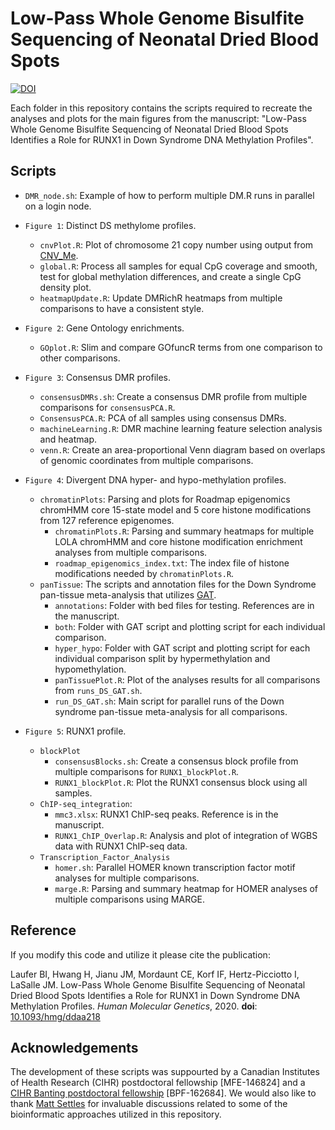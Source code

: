 # Low-Pass Whole Genome Bisulfite Sequencing of Neonatal Dried Blood Spots

[![DOI](https://zenodo.org/badge/291577655.svg)](https://zenodo.org/badge/latestdoi/291577655)

Each folder in this repository contains the scripts required to recreate the analyses and plots for the main figures from the manuscript: "Low-Pass Whole Genome Bisulfite Sequencing of Neonatal Dried Blood Spots Identifies a Role for RUNX1 in Down Syndrome DNA Methylation Profiles". 

## Scripts

- `DMR_node.sh`: Example of how to perform multiple DM.R runs in parallel on a login node. 

- `Figure 1`: Distinct DS methylome profiles.
	- `cnvPlot.R`: Plot of chromosome 21 copy number using output from [CNV_Me](https://github.com/hyeyeon-hwang/CNV_Me).
	- `global.R`: Process all samples for equal CpG coverage and smooth, test for global methylation differences, and create a single CpG density plot.
	- `heatmapUpdate.R`: Update DMRichR heatmaps from multiple comparisons to have a consistent style.
	
- `Figure 2`: Gene Ontology enrichments.
	- `GOplot.R`: Slim and compare GOfuncR terms from one comparison to other comparisons.
	
- `Figure 3`: Consensus DMR profiles.
	- `consensusDMRs.sh`: Create a consensus DMR profile from multiple comparisons for `consensusPCA.R`.
	- `ConsensusPCA.R`: PCA of all samples using consensus DMRs.
	- `machineLearning.R`: DMR machine learning feature selection analysis and heatmap.
	- `venn.R`: Create an area-proportional Venn diagram based on overlaps of genomic coordinates from multiple comparisons.
	
- `Figure 4`: Divergent DNA hyper- and hypo-methylation profiles.
	- `chromatinPlots`: Parsing and plots for Roadmap epigenomics chromHMM core 15-state model and 5 core histone modifications from 127 reference epigenomes.
		- `chromatinPlots.R`: Parsing and summary heatmaps for multiple LOLA chromHMM and core histone modification enrichment analyses from multiple comparisons.
		- `roadmap_epigenomics_index.txt`: The index file of histone modifications needed by `chromatinPlots.R`.
	- `panTissue`: The scripts and annotation files for the Down Syndrome pan-tissue meta-analysis that utilizes [GAT](https://github.com/AndreasHeger/gat).
		- `annotations`: Folder with bed files for testing. References are in the manuscript.
		- `both`: Folder with GAT script and plotting script for each individual comparison.
		- `hyper_hypo`: Folder with GAT script and plotting script for each individual comparison split by hypermethylation and hypomethylation.
		- `panTissuePlot.R`: Plot of the analyses results for all comparisons from `runs_DS_GAT.sh`.
		- `run_DS_GAT.sh`: Main script for parallel runs of the Down syndrome pan-tissue meta-analysis for all comparisons. 

- `Figure 5`: RUNX1 profile.
	- `blockPlot`
		- `consensusBlocks.sh`: Create a consensus block profile from multiple comparisons for `RUNX1_blockPlot.R`.
		- `RUNX1_blockPlot.R`: Plot the RUNX1 consensus block using all samples.
	- `ChIP-seq_integration`:
		- `mmc3.xlsx`: RUNX1 ChIP-seq peaks. Reference is in the manuscript.
		- `RUNX1_ChIP_Overlap.R`: Analysis and plot of integration of WGBS data with RUNX1 ChIP-seq data.
	- `Transcription_Factor_Analysis`
		- `homer.sh`: Parallel HOMER known transcription factor motif analyses for multiple comparisons.
		- `marge.R`: Parsing and summary heatmap for HOMER analyses of multiple comparisons using MARGE.
		
## Reference

If you modify this code and utilize it please cite the publication:

Laufer BI, Hwang H, Jianu JM, Mordaunt CE, Korf IF, Hertz-Picciotto I, LaSalle JM. Low-Pass Whole Genome Bisulfite Sequencing of Neonatal Dried Blood Spots Identifies a Role for RUNX1 in Down Syndrome DNA Methylation Profiles. *Human Molecular Genetics*, 2020. **doi**: [10.1093/hmg/ddaa218](https://doi.org/10.1093/hmg/ddaa218)

## Acknowledgements

The development of these scripts was suppourted by a Canadian Institutes of Health Research (CIHR) postdoctoral fellowship [MFE-146824] and a [CIHR Banting postdoctoral fellowship](https://banting.fellowships-bourses.gc.ca/en/2018-2019-eng.html) [BPF-162684].  We would also like to thank [Matt Settles](https://github.com/msettles) for invaluable discussions related to some of the bioinformatic approaches utilized in this repository.
